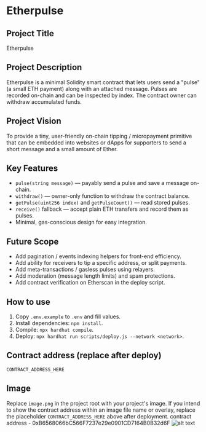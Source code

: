 # Etherpulse


## Project Title
Etherpulse


## Project Description
Etherpulse is a minimal Solidity smart contract that lets users send a "pulse" (a small ETH payment) along with an attached message. Pulses are recorded on-chain and can be inspected by index. The contract owner can withdraw accumulated funds.


## Project Vision
To provide a tiny, user-friendly on-chain tipping / micropayment primitive that can be embedded into websites or dApps for supporters to send a short message and a small amount of Ether.


## Key Features
- `pulse(string message)` — payably send a pulse and save a message on-chain.
- `withdraw()` — owner-only function to withdraw the contract balance.
- `getPulse(uint256 index)` and `getPulseCount()` — read stored pulses.
- `receive()` fallback — accept plain ETH transfers and record them as pulses.
- Minimal, gas-conscious design for easy integration.


## Future Scope
- Add pagination / events indexing helpers for front-end efficiency.
- Add ability for receivers to tip a specific address, or split payments.
- Add meta-transactions / gasless pulses using relayers.
- Add moderation (message length limits) and spam protections.
- Add contract verification on Etherscan in the deploy script.


## How to use
1. Copy `.env.example` to `.env` and fill values.
2. Install dependencies: `npm install`.
3. Compile: `npx hardhat compile`.
4. Deploy: `npx hardhat run scripts/deploy.js --network <network>`.


## Contract address (replace after deploy)
`CONTRACT_ADDRESS_HERE`


## Image
Replace `image.png` in the project root with your project's image. If you intend to show the contract address within an image file name or overlay, replace the placeholder `CONTRACT_ADDRESS_HERE` above after deployment.
 contract address - 0xB6568066bC566F7237e29e0901CD7164B0B32d6F
 ![alt text](image.png)